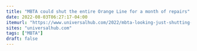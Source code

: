 ```yaml
---
title: "MBTA could shut the entire Orange Line for a month of repairs"
date: 2022-08-03T06:27:17-04:00
itemurl: "https://www.universalhub.com/2022/mbta-looking-just-shutting-down-entire-orange-line"
sites: "universalhub.com"
tags: ["MBTA"]
draft: false
---
```


